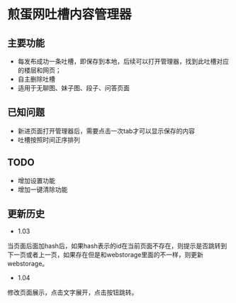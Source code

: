 # 煎蛋网吐槽内容管理器

## 主要功能
* 每发布成功一条吐槽，即保存到本地，后续可以打开管理器，找到此吐槽对应的楼层和网页；
* 自主删除吐槽
* 适用于无聊图、妹子图、段子、问答页面

## 已知问题
* 新进页面打开管理器后，需要点击一次tab才可以显示保存的内容
* 吐槽按照时间正序排列

## TODO
* 增加设置功能
* 增加一键清除功能

## 更新历史
* 1.03

当页面后面加hash后，如果hash表示的id在当前页面不存在，则提示是否跳转到下一页或者上一页，如果存在但是和webstorage里面的不一样，则更新webstorage。

* 1.04

修改页面展示，点击文字展开，点击按钮跳转。
